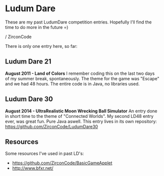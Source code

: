
Ludum Dare
===

These are my past LudumDare competition entries.
Hopefully I'll find the time to do more in the future =)

/ ZirconCode

There is only one entry here, so far:

Ludum Dare 21 
--
**August 2011 - Land of Colors**
I remember coding this on the last two days of my summer break, spontaneously.
The theme for the game was "Escape" and we had 48 hours. The entire code is in Java, no libraries used.

Ludum Dare 30
--
**August 2014 - UltraRealistic Moon Wrecking Ball Simulator**
An entry done in short time to the theme of "Connected Worlds". My second LD48 entry ever, was great fun. Pure Java aswell.
This entry lives in its own repository: https://github.com/ZirconCode/LudumDare30


Resources
--

Some resources I've used in past LD's:
- https://github.com/ZirconCode/BasicGameApplet
- http://www.bfxr.net/
